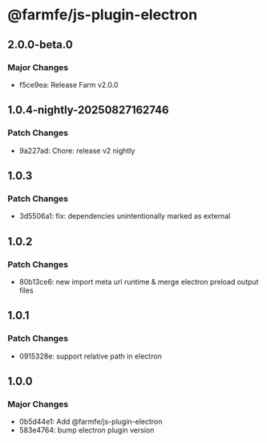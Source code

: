 # @farmfe/js-plugin-electron

## 2.0.0-beta.0

### Major Changes

- f5ce9ea: Release Farm v2.0.0

## 1.0.4-nightly-20250827162746

### Patch Changes

- 9a227ad: Chore: release v2 nightly

## 1.0.3

### Patch Changes

- 3d5506a1: fix: dependencies unintentionally marked as external

## 1.0.2

### Patch Changes

- 80b13ce6: new import meta url runtime & merge electron preload output files

## 1.0.1

### Patch Changes

- 0915328e: support relative path in electron

## 1.0.0

### Major Changes

- 0b5d44e1: Add @farmfe/js-plugin-electron
- 583e4764: bump electron plugin version
